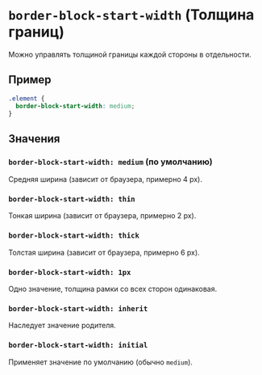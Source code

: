 # `border-block-start-width` (Толщина границ)

Можно управлять толщиной границы каждой стороны в отдельности.

## Пример

```css
.element {
  border-block-start-width: medium;
}
```

## Значения

### `border-block-start-width: medium` (по умолчанию)

Средняя ширина (зависит от браузера, примерно 4 px).

### `border-block-start-width: thin`

Тонкая ширина (зависит от браузера, примерно 2 px).

### `border-block-start-width: thick`

Толстая ширина (зависит от браузера, примерно 6 px).

### `border-block-start-width: 1px`

Одно значение, толщина рамки со всех сторон одинаковая.

### `border-block-start-width: inherit`

Наследует значение родителя.

### `border-block-start-width: initial`

Применяет значение по умолчанию (обычно `medium`).
